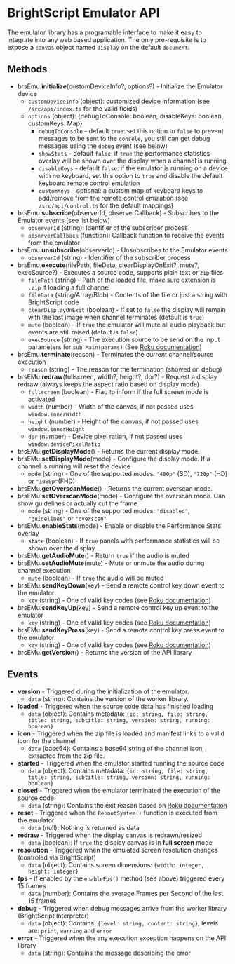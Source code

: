 # BrightScript Emulator API

The emulator library has a programable interface to make it easy to integrate into any web based application.
The only pre-requisite is to expose a `canvas` object named `display` on the default `document`.

## Methods

- brsEmu.**initialize**(customDeviceInfo?, options?) - Initialize the Emulator device
  - `customDeviceInfo` (object): customized device information (see `/src/api/index.ts` for the valid fields)
  - `options` (object): {debugToConsole: boolean, disableKeys: boolean, customKeys: Map}
    - `debugToConsole` - default `true`: set this option to `false` to prevent messages to be sent to the `console`, you still can get debug messages using the `debug` event (see below)
    - `showStats` - default `false`:  if `true` the performance statistics overlay will be shown over the display when a channel is running.
    - `disableKeys` - default `false`: if the emulator is running on a device with no keyboard, set this option to `true` and disable the default keyboard remote control emulation
    - `customKeys` - optional: a custom map of keyboard keys to add/remove from the remote control emulation (see `/src/api/control.ts` for the default mappings)
- brsEmu.**subscribe**(observerId, observerCallback) - Subscribes to the Emulator events (see list below)
  - `observerId` (string): Identifier of the subscriber process
  - `observerCallback` (function): Callback function to receive the events from the emulator
- brsEmu.**unsubscribe**(observerId) - Unsubscribes to the Emulator events
  - `observerId` (string) - Identifier of the subscriber process
- brsEmu.**execute**(filePath, fileData, clearDisplayOnExit?, mute?, execSource?) - Executes a source code, supports plain text or `zip` files
  - `filePath` (string) - Path of the loaded file, make sure extension is `.zip` if loading a full channel
  - `fileData` (string/Array/Blob) - Contents of the file or just a string with BrightScript code
  - `clearDisplayOnExit` (boolean) - If set to `false` the display will remain with the last image when channel terminates (default is `true`)
  - `mute` (boolean) - If `true` the emulator will mute all audio playback but events are still raised (defaut is `false`)
  - `execSource` (string) - The execution source to be send on the input parameters for `sub Main(params)` (See [Roku documentation](https://developer.roku.com/en-gb/docs/developer-program/getting-started/architecture/dev-environment.md#source-parameter))
- brsEmu.**terminate**(reason) - Terminates the current channel/source execution
  - `reason` (string) - The reason for the termination (showed on debug)
- brsEMu.**redraw**(fullscreen, width?, height?, dpr?) - Request a display redraw (always keeps the aspect ratio based on display mode)
  - `fullscreen` (boolean) - Flag to inform if the full screen mode is activated
  - `width` (number) - Width of the canvas, if not passed uses `window.innerWidth`
  - `height` (number) - Height of the canvas, if not passed uses `window.innerHeight`
  - `dpr` (number) - Device pixel ration, if not passed uses `window.devicePixelRatio`
- brsEMu.**getDisplayMode**() - Returns the current display mode.
- brsEMu.**setDisplayMode**(mode) - Configure the display mode. If a channel is running will reset the device
  - `mode` (string) - One of the supported modes: `"480p"` (SD), `"720p"` (HD) or `"1080p"`(FHD)
- brsEMu.**getOverscanMode**() - Returns the current overscan mode.
- brsEMu.**setOverscanMode**(mode) - Configure the overscan mode. Can show guidelines or actually cut the frame
  - `mode` (string) - One of the supported modes: `"disabled"`, `"guidelines"` or `"overscan"`
- brsEMu.**enableStats**(mode) - Enable or disable the Performance Stats overlay
  - `state` (boolean) - If `true` panels with performance statistics will be shown over the display
- brsEMu.**getAudioMute**() - Return `true` if the audio is muted
- brsEMu.**setAudioMute**(mute) - Mute or unmute the audio during channel execution
  - `mute` (boolean) - If `true` the audio will be muted
- brsEMu.**sendKeyDown**(key) - Send a remote control key down event to the emulator
  - `key` (string) - One of valid key codes (see [Roku documentation](https://developer.roku.com/docs/references/scenegraph/component-functions/onkeyevent.md))
- brsEMu.**sendKeyUp**(key) - Send a remote control key up event to the emulator
  - `key` (string) - One of valid key codes (see [Roku documentation](https://developer.roku.com/docs/references/scenegraph/component-functions/onkeyevent.md))
- brsEMu.**sendKeyPress**(key) - Send a remote control key press event to the emulator
  - `key` (string) - One of valid key codes (see [Roku documentation](https://developer.roku.com/docs/references/scenegraph/component-functions/onkeyevent.md))
- brsEMu.**getVersion**() - Returns the version of the API library

## Events

- **version** - Triggered during the initialization of the emulator.
  - `data` (string): Contains the version of the worker library.
- **loaded** - Triggered when the source code data has finished loading
  - `data` (object): Contains metadata: `{id: string, file: string, title: string, subtitle: string, version: string, running: boolean}`
- **icon** - Triggered when the zip file is loaded and manifest links to a valid icon for the channel
  - `data` (base64): Contains a base64 string of the channel icon, extracted from the zip file.
- **started** - Triggered when the emulator started running the source code
  - `data` (object): Contains metadata: `{id: string, file: string, title: string, subtitle: string, version: string, running: boolean}`
- **closed** - Triggered when the emulator terminated the execution of the source code
  - `data` (string): Contains the exit reason based on [Roku documentation](https://developer.roku.com/docs/developer-program/getting-started/architecture/dev-environment.md#lastexitorterminationreason-parameter)
- **reset** - Triggered when the `RebootSystem()` function is executed from the emulator
  - `data` (null): Nothing is returned as data
- **redraw** - Triggered when the display canvas is redrawn/resized
  - `data` (boolean): If `true` the display canvas is in **full screen** mode
- **resolution** - Triggered when the emulated screen resolution changes (controled via BrightScript)
  - `data` (object): Contains screen dimensions: `{width: integer, height: integer}`
- **fps** - If enabled by the `enableFps()` method (see above) triggered every 15 frames
  - `data` (number): Contains the average Frames per Second of the last 15 frames
- **debug** - Triggered when debug messages arrive from the worker library (BrightScript Interpreter)
  - `data` (object): Contains: `{level: string, content: string}`, levels are: `print`, `warning` and `error`
- **error** - Triggered when the any execution exception happens on the API library
  - `data` (string): Contains the message describing the error
